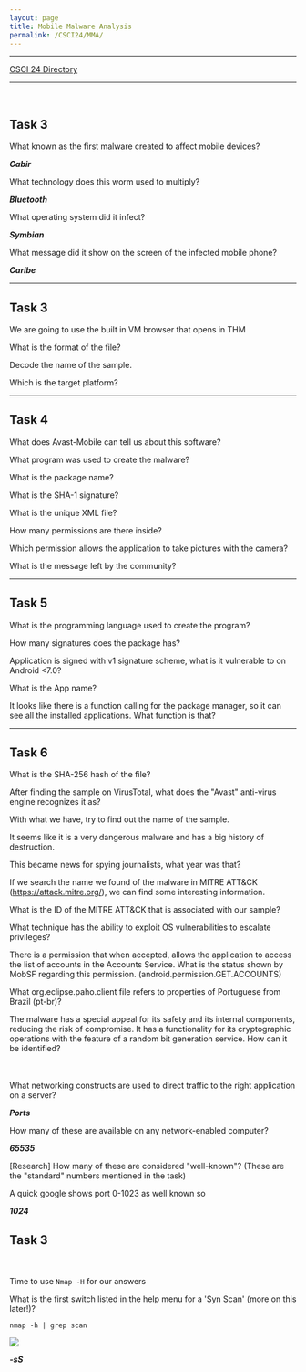 ```yaml
---
layout: page
title: Mobile Malware Analysis
permalink: /CSCI24/MMA/
---
```


---

[CSCI 24 Directory](https://zacvr.github.io/CSCI24/)
<br/>

---
<br/>

Task 3
---

What known as the first malware created to affect mobile devices?

***Cabir***

What technology does this worm used to multiply?

***Bluetooth***

What operating system did it infect?

***Symbian***

What message did it show on the screen of the infected mobile phone?

***Caribe***

---


Task 3
---

We are going to use the built in VM browser that opens in THM


What is the format of the file?




Decode the name of the sample.




Which is the target platform?

---

Task 4
---


What does Avast-Mobile can tell us about this software?




What program was used to create the malware?




What is the package name?





What is the SHA-1 signature?



What is the unique XML file?





How many permissions are there inside?




Which permission allows the application to take pictures with the camera?


What is the message left by the community?


---

Task 5
---





What is the programming language used to create the program?





How many signatures does the package has? 



Application is signed with v1 signature scheme, what is it vulnerable to on Android <7.0?





What is the App name?





It looks like  there is a function calling for the package manager, so it can see all the installed applications. What function is that?


---

Task 6
---



What is the SHA-256 hash of the file?




After finding the sample on VirusTotal, what does the "Avast" anti-virus engine recognizes it as?




With what we have, try to find out the name of the sample.




It seems like it is a very dangerous malware and has a big history of destruction.

This became news for spying journalists, what year was that?




If we search the name we found of the malware in MITRE ATT&CK (https://attack.mitre.org/), we can find some interesting information. 

What is the ID of the MITRE ATT&CK that is associated with our sample?





What technique has the ability to exploit OS vulnerabilities to escalate privileges? 




There is a permission that when accepted, allows the application to access the list of accounts in the Accounts Service. What is the status shown by MobSF regarding this permission. (android.permission.GET.ACCOUNTS)




What org.eclipse.paho.client file refers to properties of Portuguese from Brazil (pt-br)?






The malware has a special appeal for its safety and its internal components, reducing the risk of compromise. It has a functionality for its cryptographic operations with the feature of a random bit generation service. How can it be identified?























<br/><br/>
What networking constructs are used to direct traffic to the right application on a server?

***Ports***


How many of these are available on any network-enabled computer?

***65535***



[Research] How many of these are considered "well-known"? (These are the "standard" numbers mentioned in the task)

A quick google shows port 0-1023 as well known so

***1024***


Task 3
---

<br/><br/>
Time to use ```Nmap -H``` for our answers


What is the first switch listed in the help menu for a 'Syn Scan' (more on this later!)?

```nmap -h | grep scan```

<img src="/images/CSCI24/FurtherNMap/Task 3 Q1.png">

***-sS***

